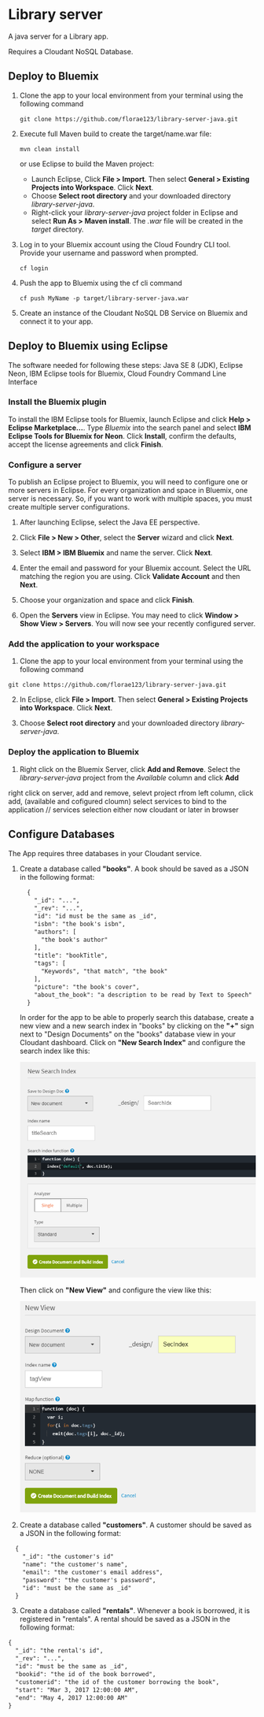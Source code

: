 # Library server
A java server for a Library app.

Requires a Cloudant NoSQL Database.

## Deploy to Bluemix

1. Clone the app to your local environment from your terminal using the following command

      ```
      git clone https://github.com/florae123/library-server-java.git
      ```
2.  Execute full Maven build to create the target/name.war file:

      ```
      mvn clean install
      ```

      or use Eclipse to build the Maven project:
      * Launch Eclipse, Click **File > Import**. Then select **General > Existing Projects into Workspace**. Click **Next**.
      * Choose **Select root directory** and your downloaded directory *library-server-java*.
      * Right-click your *library-server-java* project folder in Eclipse and select **Run As > Maven install**. The *.war* file will be created in the *target* directory.

3. Log in to your Bluemix account using the Cloud Foundry CLI tool. Provide your username and password when prompted.
      ```
      cf login
      ```

4. Push the app to Bluemix using the cf cli command
      ```
      cf push MyName -p target/library-server-java.war
      ```
5. Create an instance of the Cloudant NoSQL DB Service on Bluemix and connect it to your app.

## Deploy to Bluemix using Eclipse

The software needed for following these steps:
Java SE 8 (JDK),
Eclipse Neon,
IBM Eclipse tools for Bluemix,
Cloud Foundry Command Line Interface

### Install the Bluemix plugin

To install the IBM Eclipse tools for Bluemix, launch Eclipse and click **Help > Eclipse Marketplace...**. Type *Bluemix* into the search panel and select **IBM Eclipse Tools for Bluemix for Neon**. Click **Install**, confirm the defaults, accept the license agreements and click **Finish**.

### Configure a server

To publish an Eclipse project to Bluemix, you will need to configure one or more servers in Eclipse.
For every organization and space in Bluemix, one server is necessary. So, if you want to work with multiple spaces, you must create multiple server configurations.

1. After launching Eclipse, select the Java EE perspective.

2. Click **File > New > Other**, select the **Server** wizard and click **Next**.

3. Select **IBM > IBM Bluemix** and name the server. Click **Next**.

4. Enter the email and password for your Bluemix account. Select the URL matching the region you are using. Click **Validate Account** and then **Next**.

5. Choose your organization and space and click **Finish**.

6. Open the **Servers** view in Eclipse. You may need to click **Window > Show View > Servers**. You will now see your recently configured server.

### Add the application to your workspace

1. Clone the app to your local environment from your terminal using the following command

  ```
  git clone https://github.com/florae123/library-server-java.git
  ```

2. In Eclipse, click **File > Import**. Then select **General > Existing Projects into Workspace**. Click **Next**.

3. Choose **Select root directory** and your downloaded directory *library-server-java*.

### Deploy the application to Bluemix

1. Right click on the  Bluemix Server, click **Add and Remove**. Select the *library-server-java* project from the *Available* column and click **Add**

right click on server, add and remove, selevt project rfrom left column, click add, (available and cofigured cloumn)
select services to bind to the application  // services selection either now cloudant or later in browser

## Configure Databases

The App requires three databases in your Cloudant service.

1. Create a database called **"books"**. A book should be saved as a JSON in the following format:

      ```
    	{
    	  "_id": "...",
    	  "_rev": "...",
    	  "id": "id must be the same as _id",
    	  "isbn": "the book's isbn",
    	  "authors": [
    	    "the book's author"
    	  ],
    	  "title": "bookTitle",
    	  "tags": [
    	    "Keywords", "that match", "the book"
    	  ],
    	  "picture": "the book's cover",
    	  "about_the_book": "a description to be read by Text to Speech"
    	}
      ```

    In order for the app to be able to properly search this database, create a new view and a new search index in "books" by clicking on the **"+"** sign next to "Design Documents" on the "books" database view in your Cloudant dashboard.
    Click on **"New Search Index"** and configure the search index like this:

    ![SearchIndex](./images/searchIndex.png)

    Then click on **"New View"** and configure the view like this:

    ![View](./images/view.png)

2. Create a database called **"customers"**. A customer should be saved as a JSON in the following format:
  ```
	{
	  "_id": "the customer's id"
	  "name": "the customer's name",
	  "email": "the customer's email address",
	  "password": "the customer's password",
	  "id": "must be the same as _id"
	}
  ```

3. Create a database called **"rentals"**. Whenever a book is borrowed, it is registered in "rentals". A rental should be saved as a JSON in the following format:
  ```
  {
    "_id": "the rental's id",
    "_rev": "...",
    "id": "must be the same as _id",
    "bookid": "the id of the book borrowed",
    "customerid": "the id of the customer borrowing the book",
    "start": "Mar 3, 2017 12:00:00 AM",
    "end": "May 4, 2017 12:00:00 AM"
  }
  ```
